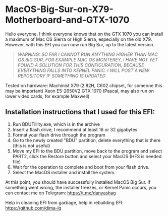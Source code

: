 # MacOS-Big-Sur-on-X79-Motherboard-and-GTX-1070

Hello everyone, I think everyone knows that on the GTX 1070 you can install a maximum of Mac OS Sierra or High Sierra, especially on the old X79. However, with this EFI you can now run Big Sur, up to the latest version.

> _WARNING: SO FAR I CANNOT RUN ANYTHING HIGHER THAN MAC OS BIG SUR, FOR EXAMPLE MAC OS MONTEREY, I HAVE NOT YET FOUND A SOLUTION FOR THIS CONFIGURATION, BECAUSE EVERYTHING FALLS INTO KERNEL PANIC. I WILL POST A NEW REPOSITORY IF SOMETHING IS UPDATED_

Tested on hardware:
Machinist X79 (2.82H, C602 chipset, for someone this may be important)
Xeon E5-2650V2
GTX 1070 (Pascal, may also run on lower video cards, for example Maxwell)

## Installation instructions that I used for this EFI:
1. Run BDUTillity.exe, which is in the archive
2. Insert a flash drive, I recommend at least 16 or 32 gigabytes
3. Format your flash drive through the program
4. Go to the newly created "BDU" partition, delete everything that is there (this is not useful)
5. Move my EFI to the BDU partition, move back to the program and select PART2, click the Restore button and select your MacOS (HFS is needed file)
6. Wait for the operation to complete and boot from your flash drive.
7. Select the MacOS installer and install the system.

At this point, you should have successfully installed MacOS Big Sur.
If something went wrong, the installer freezes, or Kernel Panic occurs, you can contact me on Telegram: https://t.me/danyashag

Help in cleaning EFI from garbage, help in rebuilding EFI: https://github.com/dima-lq
